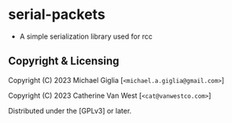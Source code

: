 # serial-packets
- A simple serialization library used for rcc  

## Copyright & Licensing

Copyright (C) 2023  Michael Giglia [`<michael.a.giglia@gmail.com>`]

Copyright (C) 2023  Catherine Van West [`<cat@vanwestco.com>`]

Distributed under the [GPLv3] or later.